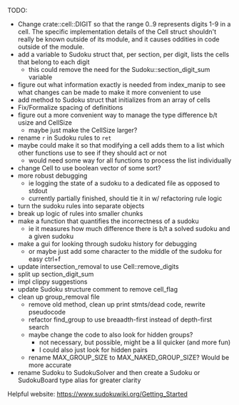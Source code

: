 TODO:
- Change crate::cell::DIGIT so that the range 0..9 represents digits 1-9 in
  a cell.
  The specific implementation details of the Cell struct shouldn't really
  be known outside of its module, and it causes oddities in code outside of
  the module.
- add a variable to Sudoku struct that, per section, per digit,
  lists the cells that belong to each digit
  - this could remove the need for the Sudoku::section_digit_sum variable
- figure out what information exactly is needed from index_manip
  to see what changes can be made to make it more convenient to use
- add method to Sudoku struct that initializes from an array of cells
- Fix/Formalize spacing of definitions
- figure out a more convenient way to manage the type difference b/t
  usize and CellSize
  - maybe just make the CellSize larger?
- rename `r` in Sudoku rules to `ret`
- maybe could make it so that modifying a cell adds them to a list
  which other functions use to see if they should act or not
  - would need some way for all functions to process the list individually
- change Cell to use boolean vector of some sort?
- more robust debugging
  - ie logging the state of a sudoku to a dedicated file as opposed to stdout
  - currently partially finished, should tie it in w/ refactoring rule logic
- turn the sudoku rules into separate objects
- break up logic of rules into smaller chunks
- make a function that quantifies the incorrectness of a sudoku
  - ie it measures how much difference there is b/t a solved sudoku and a given sudoku
- make a gui for looking through sudoku history for debugging
  - or maybe just add some character to the middle of the sudoku for easy ctrl+f
- update intersection_removal to use Cell::remove_digits
- split up section_digit_sum
- impl clippy suggestions
- update Sudoku structure comment to remove cell_flag
- clean up group_removal file
  - remove old method, clean up print stmts/dead code, rewrite pseudocode
  - refactor find_group to use breaadth-first instead of depth-first search
  - maybe change the code to also look for hidden groups?
    - not necessary, but possible, might be a lil quicker (and more fun)
    - I could also just look for hidden pairs
  - rename MAX_GROUP_SIZE to MAX_NAKED_GROUP_SIZE? Would be more accurate
- rename Sudoku to SudokuSolver and then create a Sudoku or SudokuBoard type
  alias for greater clarity



Helpful website:
https://www.sudokuwiki.org/Getting_Started
